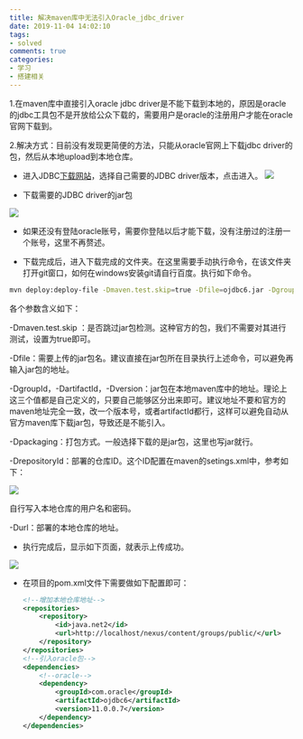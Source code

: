 ```yaml
---
title: 解决maven库中无法引入Oracle_jdbc_driver
date: 2019-11-04 14:02:10
tags: 
- solved
comments: true
categories: 
- 学习
- 搭建相关
---
```


1.在maven库中直接引入oracle jdbc driver是不能下载到本地的，原因是oracle的jdbc工具包不是开放给公众下载的，需要用户是oracle的注册用户才能在oracle官网下载到。

2.解决方式：目前没有发现更简便的方法，只能从oracle官网上下载jdbc driver的包，然后从本地upload到本地仓库。

- 进入JDBC[下载网站](https://www.oracle.com/database/technologies/appdev/jdbc-downloads.html)，选择自己需要的JDBC driver版本，点击进入。
![](1.png)

- 下载需要的JDBC driver的jar包

![](2.png)

- 如果还没有登陆oracle账号，需要你登陆以后才能下载，没有注册过的注册一个账号，这里不再赘述。

- 下载完成后，进入下载完成的文件夹。在这里需要手动执行命令，在该文件夹打开git窗口，如何在windows安装git请自行百度。执行如下命令。
<!-- more -->
  ```bash
  mvn deploy:deploy-file -Dmaven.test.skip=true -Dfile=ojdbc6.jar -DgroupId=com.oracle -DartifactId=ojdbc6 -Dversion=11.0.0.7 -Dpackaging=jar -DrepositoryId=localmaven -Durl=http://localhost/nexus/content/repositories/releases
  ```

  各个参数含义如下：

  -Dmaven.test.skip ：是否跳过jar包检测。这种官方的包，我们不需要对其进行测试，设置为true即可。

  -Dfile：需要上传的jar包名。建议直接在jar包所在目录执行上述命令，可以避免再输入jar包的地址。

  -DgroupId，-DartifactId，-Dversion：jar包在本地maven库中的地址。理论上这三个值都是自己定义的，只要自己能够区分出来即可。建议地址不要和官方的maven地址完全一致，改一个版本号，或者artifactId都行，这样可以避免自动从官方maven库下载jar包，导致还是不能引入。

  -Dpackaging：打包方式。一般选择下载的是jar包，这里也写jar就行。

  -DrepositoryId：部署的仓库ID。这个ID配置在maven的setings.xml中，参考如下：

![](3.png)

  自行写入本地仓库的用户名和密码。

  -Durl：部署的本地仓库的地址。

- 执行完成后，显示如下页面，就表示上传成功。

![](4.png)

- 在项目的pom.xml文件下需要做如下配置即可：

  ```xml
  <!--增加本地仓库地址-->
  <repositories>
      <repository>
          <id>java.net2</id>
          <url>http://localhost/nexus/content/groups/public/</url>
      </repository>
  </repositories>
  <!--引入oracle包-->
  <dependencies>
      <!--oracle-->
      <dependency>
          <groupId>com.oracle</groupId>
          <artifactId>ojdbc6</artifactId>
          <version>11.0.0.7</version>
      </dependency>
  </dependencies>
  ```